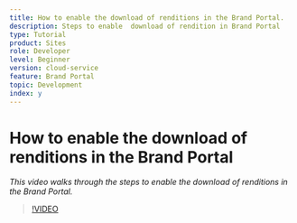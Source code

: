 ```yaml
---
title: How to enable the download of renditions in the Brand Portal.
description: Steps to enable  download of rendition in Brand Portal
type: Tutorial
product: Sites
role: Developer
level: Beginner
version: cloud-service
feature: Brand Portal
topic: Development
index: y
---
```


# How to enable the download of renditions in the Brand Portal

*This video walks through the steps to enable the download of renditions in the Brand Portal.*

>[!VIDEO](https://video.tv.adobe.com/v/335449?quality=9&learn=on)
